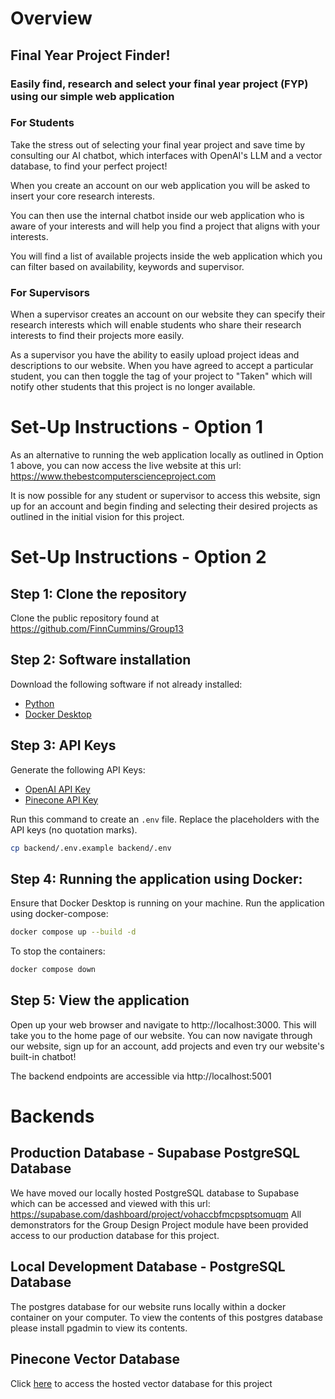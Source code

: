 # Overview

## Final Year Project Finder!
### Easily find, research and select your final year project (FYP) using our simple web application

### For Students

Take the stress out of selecting your final year project and save time by consulting our AI chatbot, which interfaces with OpenAI's LLM and a vector database, to find
your perfect project!

When you create an account on our web application you will be asked to insert your core research interests.

You can then use the internal chatbot inside our web application who is aware of your interests and will help you find 
a project that aligns with your interests.

You will find a list of available projects inside the web application which you can filter based on availability, keywords
and supervisor.

### For Supervisors

When a supervisor creates an account on our website they can specify their research interests which will
enable students who share their research interests to find their projects more easily.

As a supervisor you have the ability to easily upload project ideas and descriptions to our website. When
you have agreed to accept a particular student, you can then toggle the tag of your project to "Taken" which will notify other students that this project is no longer available.

# Set-Up Instructions - Option 1
As an alternative to running the web application locally as outlined in Option 1 above, you can now
access the live website at this url: https://www.thebestcomputerscienceproject.com

It is now possible for any student or supervisor to access this website, sign up for an account and begin
finding and selecting their desired projects as outlined in the initial vision for this project.

# Set-Up Instructions - Option 2

## Step 1: Clone the repository
Clone the public repository found at https://github.com/FinnCummins/Group13

## Step 2: Software installation
Download the following software if not already installed:

- [Python](https://www.python.org/downloads/)
- [Docker Desktop](https://www.docker.com/products/docker-desktop/)

## Step 3: API Keys
Generate the following API Keys:

- [OpenAI API Key](https://platform.openai.com/settings/organization/api-keys)
- [Pinecone API Key](https://docs.pinecone.io/guides/get-started/quickstart)

Run this command to create an `.env` file. Replace the placeholders with the API keys (no quotation marks).
```bash
cp backend/.env.example backend/.env
```

## Step 4: Running the application using Docker:
Ensure that Docker Desktop is running on your machine. Run the application using docker-compose:

```bash
docker compose up --build -d
```

To stop the containers:
```bash
docker compose down
```

## Step 5: View the application
Open up your web browser and navigate to http://localhost:3000. This will take you to the home 
page of our website. You can now navigate through our website, sign up for an account, add projects and even
try our website's built-in chatbot!

The backend endpoints are accessible via http://localhost:5001

# Backends

## Production Database - Supabase PostgreSQL Database
We have moved our locally hosted PostgreSQL database to Supabase which can be accessed and viewed with this url: https://supabase.com/dashboard/project/vohaccbfmcpsptsomuqm
All demonstrators for the Group Design Project module have been provided access to our production database for this project.

## Local Development Database - PostgreSQL Database
The postgres database for our website runs locally within a docker container on your computer. To view
the contents of this postgres database please install pgadmin to view its contents.

## Pinecone Vector Database
Click [here](https://app.pinecone.io/organizations/-N_KaXCftxjZei6q898g/projects/d239873b-ce31-43da-b3f3-497214979d0f/indexes/final-year-project/browser) to access the hosted vector database for this project


